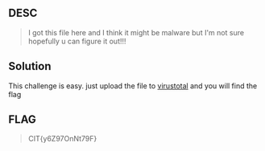 ## DESC
>I got this file here and I think it might be malware but I'm not sure hopefully u can figure it out!!!

## Solution
This challenge is easy. just upload the file to [virustotal](https://www.virustotal.com/gui/home/upload)
and you will find the flag


## FLAG 
>CIT{y6Z97OnNt79F}
